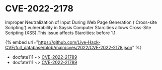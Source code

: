 # CVE-2022-2178

Improper Neutralization of Input During Web Page Generation ('Cross-site Scripting') vulnerability in Saysis Computer Starcities allows Cross-Site Scripting (XSS).This issue affects Starcities: before 1.1.

{% embed url="https://github.com/Live-Hack-CVE/full_database/blob/main/cves/2022/CVE-2022-2178.json" %}


* docfate111 ~> [CVE-2022-21789](https://www.alice-snow.ru/2022/database/cve-2022-2178/cve-2022-21789-docfate111)
* docfate111 ~> [CVE-2022-21789](https://www.alice-snow.ru/2022/database/cve-2022-2178/cve-2022-21789-docfate111)